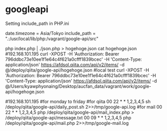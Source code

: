 # googleapi
Setting include_path in PHP.ini

date.timezone = Asia/Tokyo
include_path = ".:/usr/local/lib/php:/vagrant/google-api/src"

php index.php | ./json.php > hogehoge.json
cat hogehoge.json
#192.168.101.195
curl -XPOST -H 'Authorization: Bearer 796ddbc73e10ee1f1e64c4f621a0cfff1839bcec' -H 'Content-Type: application/json' https://afdsol.qiita.com/api/v2/items/ -d @/deploy/qiita/google-api/hogehoge.json
#local test
curl -XPOST -H 'Authorization: Bearer 796ddbc73e10ee1f1e64c4f621a0cfff1839bcec' -H 'Content-Type: application/json' https://afdsol.qiita.com/api/v2/items/ -d @/Users/kyawphyonaing/Desktop/aucfan_data/vagrant/work/google-api/hogehoge.json

#192.168.101.195
#for monday to friday
#for qiita
00 22 * * 1,2,3,4,5 sh /deploy/qiita/google-api/daily_post.sh 2>>/tmp/google-api.log
#for mail
00 22 * * 1,2,3,4,5 php /deploy/qiita/google-api/mail_index.php > /deploy/qiita/google-api/message.txt
00 09 * * 1,2,3,4,5 php /deploy/qiita/google-api/mail.php 2>>/tmp/google-mail.log

